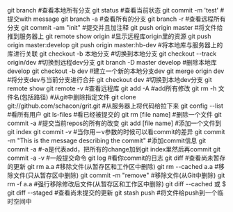 git branch
#查看本地所有分支
git status
#查看当前状态
git commit -m 'test'
#提交with message
git branch -a
#查看所有的分支
git branch -r
#查看远程所有分支
git commit -am "init"
#提交并且加注释
git push origin master
#将文件给推到服务器上
git remote show origin
#显示远程库origin里的资源
git push origin master:develop
git push origin master:hb-dev
#将本地库与服务器上的库进行关联
git checkout -b 本地分支
#切换到本地分支
git checkout --track origin/dev
#切换到远程dev分支
git branch -D master develop
#删除本地库develop
git checkout -b dev
#建立一个新的本地分支dev
git merge origin dev
#将分支dev与当前分支进行合并
git checkout dev
#切换到本地dev分支
git remote show
git remote -v
#查看远程库
git add -A
#add所有修改
git rm -h 文件名(包括路径)
#从git中删除指定文件
git clone git://github.com/schacon/grit.git
#从服务器上将代码给拉下来
git config --list
#看所有用户
git ls-files
#看已经被提交的
git rm [file name]
#删除一个文件
git commit -a
#提交当前repos的所有的改变
git add [file name]
#添加一个文件到git index
git commit -v
#当你用－v参数的时候可以看commit的差异
git commit -m "This is the message describing the commit"
#添加commit信息
git commit -a
#-a是代表add，把所有的change加到git index里然后再commit
git commit -a -v
#一般提交命令
git log
#看你commit的日志
git diff
#查看尚未暂存的更新
git rm a.a
#移除文件(从暂存区和工作区中删除)
git rm --cached a.a
#移除文件(只从暂存区中删除)
git commit -m "remove"
#移除文件(从Git中删除)
git rm -f a.a
#强行移除修改后文件(从暂存区和工作区中删除)
git diff --cached 或 $ git diff --staged
#查看尚未提交的更新
git stash push
#将文件给push到一个临时空间中
